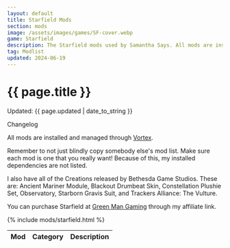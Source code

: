 ```yaml
---
layout: default
title: Starfield Mods
section: mods
image: /assets/images/games/SF-cover.webp
game: Starfield
description: The Starfield mods used by Samantha Says. All mods are installed and managed through Vortex.
tag: Modlist
updated: 2024-06-19
---
```


<h1>{{ page.title }}</h1>
<p class="postDate">Updated: {{ page.updated | date_to_string }}</p>

<p class="changelog" onclick="changelog()">Changelog</p>

<dl id="changelog" style="display: none">
    <dt>30 Jun 2024</dt>
        <dd>- Added Starbuffed.</dd>
    <dt>19 Jun 2024</dt>
        <dd>- Added Auto Door Closer.</dd>
        <dd>- Added British English.</dd>
        <dd>- Added Corpse Collision.</dd>
        <dd>- Added Craftable Weapon Skins.</dd>
        <dd>- Added Creation Loot.</dd>
        <dd>- Added Doctor Crew.</dd>
        <dd>- Added Dynamic Inventory Models.</dd>
        <dd>- Added Full Auto Burst Semi.</dd>
        <dd>- Added Laser Sight Dot Enabled.</dd>
        <dd>- Added Longer Names v2.</dd>
        <dd>- Added Med Pack Weight Fix.</dd>
        <dd>- Added Mildly Massive.</dd>
        <dd>- Added Quick Lowered Weapons - First Person.</dd>
        <dd>- Added Roleplay Walk.</dd>
        <dd>- Added Show Me Those Chunks.</dd>
        <dd>- Added Show Power Name on HUD.</dd>
        <dd>- Added Smooth Interface.</dd>
        <dd>- Added Starfield Community Patch.</dd>
        <dd>- Added Vend Unto Floor.</dd>
        <dd>- Removed Smooth Ship Reticle.</dd>
        <dd>- Removed StarUI HUD due to lack of updates.</dd>
    <dt>21 Nov 2023</dt>
        <dd>- Added No Legendary Pickup Notification.</dd>
        <dd>- Added StarUI Outpost.</dd>
        <dd>- Added StarUI Ship Builder.</dd>
        <dd>- Added StarUI Workbench.</dd>
        <dd>- Removed Crowd NPC Eye Ambient Occlusion Fix.</dd>
        <dd>- Removed Starfield Upscaler.</dd>
    <dt>26 Sep 2023</dt>
        <dd>- Removed Weapon Swap Stuttering Fix.</dd>
    <dt>21 Sep 2023</dt>
        <dd>- Added Address Library for SFSE Plugins.</dd>
        <dd>- Added Compact Crew Menu UI.</dd>
        <dd>- Added Discord Rich Presence.</dd>
        <dd>- Added StarUI HUD.</dd>
        <dd>- Added Weapon Swap Stuttering Fix.</dd>
    <dt>17 Sep 2023</dt>
        <dd>- Added Crowd NPC Eye Ambient Occlusion Fix.</dd>
    <dt>8 September 2023</dt>
        <dd>- Created page.</dd>
</dl>

All mods are installed and managed through <a target="_blank" href="https://www.nexusmods.com/about/vortex">Vortex</a>.

Remember to not just blindly copy somebody else's mod list. Make sure each mod is one that you really want! Because of this, my installed dependencies are not listed.

I also have all of the Creations released by Bethesda Game Studios. These are: Ancient Mariner Module, Blackout Drumbeat Skin, Constellation Plushie Set, Observatory, Starborn Gravis Suit, and Trackers Alliance: The Vulture.

You can purchase Starfield at <a target="_blank" href="https://greenmangaming.sjv.io/samanthasays-starfield">Green Man Gaming</a> through my affiliate link.

<table class="modlist">
    <thead>
    <tr>
        <th class="order order-active">Mod</th>
        <th class="order order-inactive">Category</th>
        <th>Description</th>
    </tr>
    </thead>
    <tbody>
        {% include mods/starfield.html %}
    </tbody>
</table>

<script src="/assets/js/tableSort.js"></script>